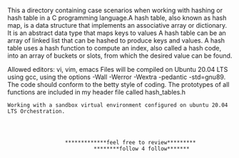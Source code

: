 This a directory containing case scenarios when working with hashing or hash table in a C programming language.A hash table, also known as hash map, is a data structure that implements an associative array or dictionary. It is an abstract data type that maps keys to values A hash table can be an array of linked list that can be hashed to produce keys and values.
A hash table uses a hash function to compute an index, also called a hash code, into an array of buckets or slots, from which the desired value can be found.

Allowed editors: vi, vim, emacs
Files will be compiled on Ubuntu 20.04 LTS using gcc, using the options -Wall -Werror -Wextra -pedantic -std=gnu89.
The code should conform to the betty style of coding.
The prototypes of all functions are included in my header file called hash_tables.h

    Working with a sandbox virtual environment configured on ubuntu 20.04 LTS Orchestration.




                      *************feel free to review*********
                               ********follow 4 follow*******
